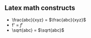 ## Latex math constructs
- \frac{abc}{xyz} = $\frac{abc}{xyz}$
- f' = $f'$
- \sqrt{abc} = $\sqrt{abc}$